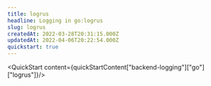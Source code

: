 ```yaml
---
title: logrus
headline: Logging in go:logrus
slug: logrus
createdAt: 2022-03-28T20:31:15.000Z
updatedAt: 2022-04-06T20:22:54.000Z
quickstart: true
---
```


<QuickStart content={quickStartContent["backend-logging"]["go"]["logrus"]}/>
